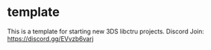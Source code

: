 # template

This is a template for starting new 3DS libctru projects.
Discord Join:
https://discord.gg/EVvzb6varj
